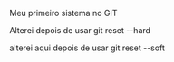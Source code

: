 Meu primeiro sistema no GIT

Alterei depois de usar git reset --hard

alterei aqui depois de usar git reset --soft
